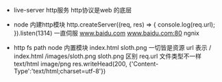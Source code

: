 - live-server 
  http服务 
  http协议是web 的底层

- node 内建http模块
  http.createServer((req, res) => {
    console.log(req.url);
  }).listen(1314)
  一直伺服 
  www.baidu.com   www.baidu.com:80 ngnix

-  http  fs  path node 内置模块
  index.html 
  sloth.png 
一切皆是资源  url 表示 
/                    index.html 
/images/sloth.png    sloth.png
区别 req.url 
文件类型不一样  text/html  image/png
res.writeHead(200, {'Content-Type':'text/html;charset=utf-8'}) 
